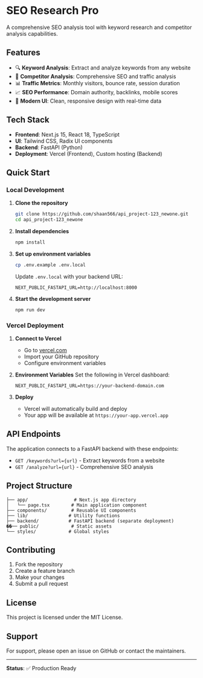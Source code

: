 # SEO Research Pro

A comprehensive SEO analysis tool with keyword research and competitor analysis capabilities.

## Features

- 🔍 **Keyword Analysis**: Extract and analyze keywords from any website
- 🏢 **Competitor Analysis**: Comprehensive SEO and traffic analysis
- 📊 **Traffic Metrics**: Monthly visitors, bounce rate, session duration
- 📈 **SEO Performance**: Domain authority, backlinks, mobile scores
- 🎨 **Modern UI**: Clean, responsive design with real-time data

## Tech Stack

- **Frontend**: Next.js 15, React 18, TypeScript
- **UI**: Tailwind CSS, Radix UI components
- **Backend**: FastAPI (Python)
- **Deployment**: Vercel (Frontend), Custom hosting (Backend)

## Quick Start

### Local Development

1. **Clone the repository**
   ```bash
   git clone https://github.com/shaan566/api_project-123_newone.git
   cd api_project-123_newone
   ```

2. **Install dependencies**
   ```bash
   npm install
   ```

3. **Set up environment variables**
   ```bash
   cp .env.example .env.local
   ```
   
   Update `.env.local` with your backend URL:
   ```env
   NEXT_PUBLIC_FASTAPI_URL=http://localhost:8000
   ```

4. **Start the development server**
   ```bash
   npm run dev
   ```

### Vercel Deployment

1. **Connect to Vercel**
   - Go to [vercel.com](https://vercel.com)
   - Import your GitHub repository
   - Configure environment variables

2. **Environment Variables**
   Set the following in Vercel dashboard:
   ```
   NEXT_PUBLIC_FASTAPI_URL=https://your-backend-domain.com
   ```

3. **Deploy**
   - Vercel will automatically build and deploy
   - Your app will be available at `https://your-app.vercel.app`

## API Endpoints

The application connects to a FastAPI backend with these endpoints:

- `GET /keywords?url={url}` - Extract keywords from a website
- `GET /analyze?url={url}` - Comprehensive SEO analysis

## Project Structure

```
├── app/                 # Next.js app directory
│   └── page.tsx        # Main application component
├── components/         # Reusable UI components
├── lib/               # Utility functions
├── backend/           # FastAPI backend (separate deployment)
��── public/            # Static assets
└── styles/            # Global styles
```

## Contributing

1. Fork the repository
2. Create a feature branch
3. Make your changes
4. Submit a pull request

## License

This project is licensed under the MIT License.

## Support

For support, please open an issue on GitHub or contact the maintainers.

---

**Status**: ✅ Production Ready